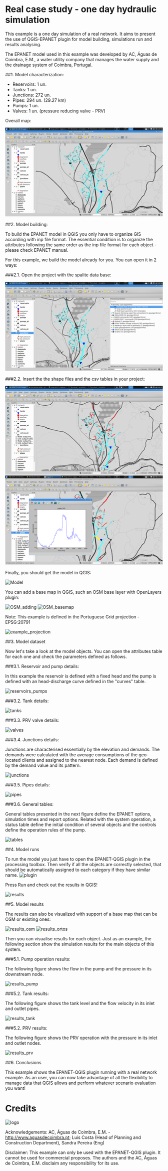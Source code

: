 Real case study - one day hydraulic simulation
========================================
This example is a one day simulation of a real network. It aims to present the use of QGIS-EPANET plugin for model building, simulations run and results analysing. 

The EPANET model used in this example was developed by AC, Águas de Coimbra, E.M., a water utility company that manages the water supply and the drainage system of Coimbra, Portugal.
 

##1. Model characterization:

- Reservoirs: 1 un. 
- Tanks: 1 un. 
- Junctions: 272 un. 
- Pipes: 294 un. (29.27 km) 
- Pumps: 1 un. 
- Valves: 1 un. (pressure reducing valve - PRV) 

 

Overall map: 

![Network](images/ac01.pk.png)
 

##2. Model building: 

To build the EPANET model in QGIS you only have to organize GIS according with inp file format. The essential condition is to organize the attributes following the same order as the inp file format for each object - please check EPANET manual. 

For this example, we build the model already for you. You can open it in 2 ways: 


###2.1. Open the project with the spalite data base: 

![Spalite_project](images/ac02.pk.png)
 

###2.2. Insert the the shape files and the csv tables in your project: 

![Shape_files](images/ac04.pk.png)
![csv_tables](images/ac05.pk.png)
 

Finally, you should get the model in QGIS:  

![Model](images/ac03.pk.png)
 

You can add a base map in QGIS, such an OSM base layer with OpenLayers plugin: 

![OSM_adding](images/ac07.pk.png)
![OSM_basemap](images/ac08.pk.png)
 

Note: This example is defined in the Portuguese Grid projection - EPSG:20791  

![example_projection](images/ac06.pk.png)
 

##3. Model dataset 

Now let's take a look at the model objects. You can open the attributes table for each one and check the parameters defined as follows. 


###3.1. Reservoir and pump details: 

In this example the reservoir is defined with a fixed head and the pump is defined with an head-discharge curve defined in the "curves" table. 

![reservoirs_pumps](images/ac09.pk.png)
 

###3.2. Tank details: 

![tanks](images/ac10.pk.png)
 

###3.3. PRV valve details: 

![valves](images/ac11.pk.png)
 

###3.4. Junctions details: 

Junctions are characterised essentially by the elevation and demands. The demands were calculated with the average consumptions of the geo-located clients and assigned to the nearest node. Each demand is defined by the demand value and its pattern. 

![junctions](images/ac12.pk.png)
 

###3.5. Pipes details: 

![pipes](images/ac13.pk.png)
 

###3.6. General tables: 

General tables presented in the next figure define the EPANET options, simulation times and report options. Related with the system operation, a status table define the initial condition of several objects and the controls define the operation rules of the pump. 

![tables](images/ac14.pk.png)
 

##4. Model runs 

To run the model you just have to open the EPANET-QGIS plugin in the processing toolbox. Then verify if all the objects are correctly selected, that should be automatically assigned to each category if they have similar name.
![plugin](images/ac15.pk.png)
 

Press Run and check out the results in QGIS! 

![results](images/ac16.pk.png)
 

##5. Model results 

The results can also be visualized with support of a base map that can be OSM or existing ones: 

![results_osm](images/ac17.pk.png)
![results_ortos](images/ac18.pk.png)
 

Then you can visualise results for each object. Just as an example, the following section show the simulation results for the main objects of this system. 

###5.1. Pump operation results: 

The following figure shows the flow in the pump and the pressure in its downstream node.  

![results_pump](images/ac19.pk.png)
 

###5.2. Tank results: 

The following figure shows the tank level and the flow velocity in its inlet and outlet pipes. 
 
![results_tank](images/ac20.pk.png)
 

###5.2. PRV results: 

The following figure shows the PRV operation with the pressure in its inlet and outlet nodes. 

![results_prv](images/ac21.pk.png)
 

##6. Conclusions 

This example shows the EPANET-QGIS plugin running with a real network example. 
As an user, you can now take advantage of all the flexibility to manage data that QGIS allows and perform whatever scenario evaluation you want!
 

Credits
=======
![logo](http://www.aguasdecoimbra.pt/templates/aguascoimbra/logo.png) 

Acknowledgements: AC, Águas de Coimbra, E.M. - http://www.aguasdecoimbra.pt; Luis Costa (Head of Planning and Construction Department), Sandra Pereira (Eng) 

Disclaimer: This example can only be used with the EPANET-QGIS plugin. It cannot be used for commercial proposes. The authors and the AC, Águas de Coimbra, E.M. disclaim any responsibility for its use.
